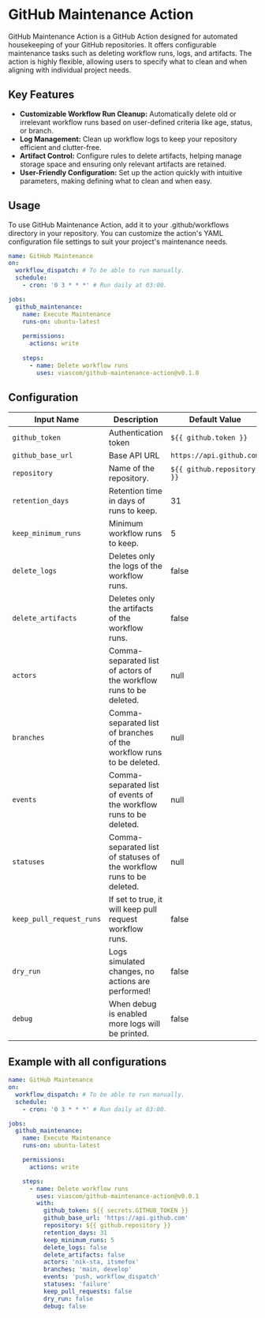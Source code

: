 # GitHub Maintenance Action

GitHub Maintenance Action is a GitHub Action designed for automated housekeeping of your GitHub repositories. It offers
configurable maintenance tasks such as deleting workflow runs, logs, and artifacts. The action is highly flexible,
allowing users to specify what to clean and when aligning with individual project needs.

## Key Features

* __Customizable Workflow Run Cleanup:__ Automatically delete old or irrelevant workflow runs based on user-defined criteria like age, status, or branch.
* __Log Management:__ Clean up workflow logs to keep your repository efficient and clutter-free.
* __Artifact Control:__ Configure rules to delete artifacts, helping manage storage space and ensuring only relevant artifacts are retained.
* __User-Friendly Configuration:__ Set up the action quickly with intuitive parameters, making defining what to clean and when easy.

## Usage

To use GitHub Maintenance Action, add it to your .github/workflows directory in your repository. You can customize the
action's YAML configuration file settings to suit your project's maintenance needs.

```yaml
name: GitHub Maintenance
on:
  workflow_dispatch: # To be able to run manually.
  schedule:
    - cron: '0 3 * * *' # Run daily at 03:00.

jobs:
  github_maintenance:
    name: Execute Maintenance
    runs-on: ubuntu-latest
    
    permissions:
      actions: write
      
    steps:
      - name: Delete workflow runs
        uses: viascom/github-maintenance-action@v0.1.0
```

## Configuration

| Input Name               | Description                                                          | Default Value              |
|--------------------------|----------------------------------------------------------------------|----------------------------|
| `github_token`           | Authentication token                                                 | `${{ github.token }}`      |
| `github_base_url`        | Base API URL                                                         | `https://api.github.com`   |
| `repository`             | Name of the repository.                                              | `${{ github.repository }}` |
| `retention_days`         | Retention time in days of runs to keep.                              | 31                         |
| `keep_minimum_runs`      | Minimum workflow runs to keep.                                       | 5                          |
| `delete_logs`            | Deletes only the logs of the workflow runs.                          | false                      |
| `delete_artifacts`       | Deletes only the artifacts of the workflow runs.                     | false                      |
| `actors`                 | Comma-separated list of actors of the workflow runs to be deleted.   | null                       |
| `branches`               | Comma-separated list of branches of the workflow runs to be deleted. | null                       |
| `events`                 | Comma-separated list of events of the workflow runs to be deleted.   | null                       |
| `statuses`               | Comma-separated list of statuses of the workflow runs to be deleted. | null                       |
| `keep_pull_request_runs` | If set to true, it will keep pull request workflow runs.             | false                      |
| `dry_run`                | Logs simulated changes, no actions are performed!                    | false                      |
| `debug`                  | When debug is enabled more logs will be printed.                     | false                      |

## Example with all configurations

```yaml
name: GitHub Maintenance
on:
  workflow_dispatch: # To be able to run manually.
  schedule:
    - cron: '0 3 * * *' # Run daily at 03:00.

jobs:
  github_maintenance:
    name: Execute Maintenance
    runs-on: ubuntu-latest

    permissions:
      actions: write

    steps:
      - name: Delete workflow runs
        uses: viascom/github-maintenance-action@v0.0.1
        with:
          github_token: ${{ secrets.GITHUB_TOKEN }}
          github_base_url: 'https://api.github.com'
          repository: ${{ github.repository }}
          retention_days: 31
          keep_minimum_runs: 5
          delete_logs: false
          delete_artifacts: false
          actors: 'nik-sta, itsmefox'
          branches: 'main, develop'
          events: 'push, workflow_dispatch'
          statuses: 'failure'
          keep_pull_requests: false
          dry_run: false
          debug: false
```
